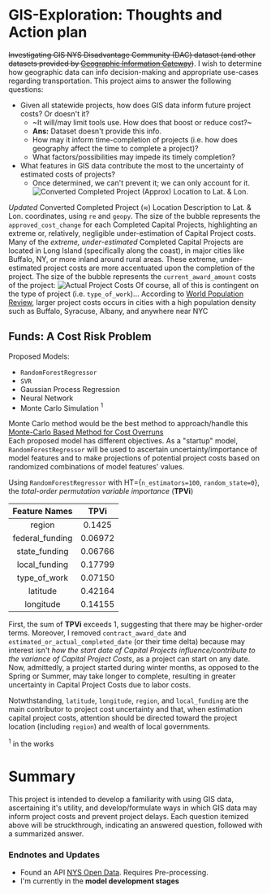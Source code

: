 # **GIS-Exploration**: Thoughts and Action plan
~~Investigating GIS NYS Disadvantage Community (DAC) dataset (and other datasets provided by [Geographic Information Gateway](https://opdgig.dos.ny.gov/search))~~. I wish to determine how geographic data can info decision-making and appropriate use-cases regarding transportation. This project aims to answer the following questions:
* Given all statewide projects, how does GIS data inform future project costs? Or doesn't it?
  * ~It will/may limit tools use. How does that boost or reduce cost?~
   * **Ans:** Dataset doesn't provide this info.
  * How may it inform time-completion of projects (i.e. how does geography affect the time to complete a project)?
  * What factors/possibilities may impede its timely completion?
* What features in GIS data contribute the most to the uncertainty of estimated costs of projects?
  * Once determined, we can't prevent it; we can only account for it.
![Converted Completed Project (Approx) Location to Lat. & Lon.](https://github.com/user-attachments/assets/8634f195-4f47-44f8-90c5-940764788179)

 *Updated* Converted Completed Project ($\approx$) Location Description to Lat. & Lon. coordinates, using `re` and `geopy`.
 The size of the bubble represents the `approved_cost_change` for each Completed Capital Projects, highlighting an extreme or, relatively, negligible under-estimation of Capital Project costs. Many of the *extreme,* *under-estimated* Completed Capital Projects are located in Long Island (specifically along the coast), in major cities like Buffalo, NY, or more inland around rural areas. These extreme, under-estimated project costs are more accentuated upon the completion of the project. The size of the bubble represents the `current_award_amount` costs of the project:
 ![Actual Project Costs](https://github.com/user-attachments/assets/79f63cb3-1149-4e5d-970b-8da9174cd860)
Of course, all of this is contingent on the type of project (i.e. `type_of_work`)...
According to [World Population Review](https://worldpopulationreview.com/us-counties/new-york), larger project costs occurs in cities with a high population density such as Buffalo, Syracuse, Albany, and anywhere near NYC

## **Funds**: A Cost Risk Problem
Proposed Models: 
* `RandomForestRegressor`
* `SVR`
* Gaussian Process Regression
* Neural Network
* Monte Carlo Simulation $^{1}$

Monte Carlo method would be the best method to approach/handle this [Monte-Carlo Based Method for Cost Overruns](https://www.witpress.com/Secure/ejournals/papers/SSE060221f.pdf)\
Each proposed model has different objectives. As a "startup" model, `RandomForestRegressor` will be used to ascertain uncertainty/importance of model features and to make projections of potential project costs based on randomized combinations of model features' values.

Using `RandomForestRegressor` with HT={`n_estimators=100`, `random_state=0`}, the *total-order permutation variable importance* (**TPVi**)

| Feature Names | TPVi |
| :------------:| :---:|
| region | 0.1425 |
| federal_funding | 0.06972 |
| state_funding | 0.06766 |
| local_funding | 0.17799 |
| type_of_work | 0.07150 |
| latitude | 0.42164 |
| longitude | 0.14155 |

First, the sum of **TPVi** exceeds 1, suggesting that there may be higher-order terms. Moreover, I removed `contract_award_date` and `estimated_or_actual_completed_date` (or their time delta) because may interest isn't *how the start date of Capital Projects influence/contribute to the variance of Capital Project Costs*, as a project can start on any date. Now, admittedly, a project started during winter months, as opposed to the Spring or Summer, may take longer to complete, resulting in greater uncertainty in Capital Project Costs due to labor costs.  

Notwthstanding, `latitude`, `longitude`, `region`, and `local_funding` are the main contributor to project cost uncertainty and that, when estimation capital project costs, attention should be directed toward the project location (including `region`) and wealth of local governments.

$^{1}$ in the works
# Summary
This project is intended to develop a familiarity with using GIS data, ascertaining it's utility, and develop/formulate ways in which GIS data may inform project costs and prevent project delays. Each question itemized above will be struckthrough, indicating an answered question, followed with a summarized answer. 
### Endnotes and Updates
* Found an API [NYS Open Data](https://dev.socrata.com/foundry/data.ny.gov/rz8t-4kmq). Requires Pre-processing.
* I'm currently in the **model development stages**
